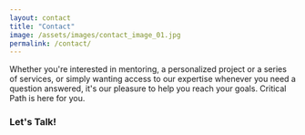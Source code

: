```yaml
---
layout: contact
title: "Contact"
image: /assets/images/contact_image_01.jpg
permalink: /contact/
---
```


Whether you're interested in mentoring, a personalized project or a series of services, or simply wanting access to our expertise whenever you need a question answered, it's our pleasure to help you reach your goals. Critical Path is here for you. 

### Let's Talk!
